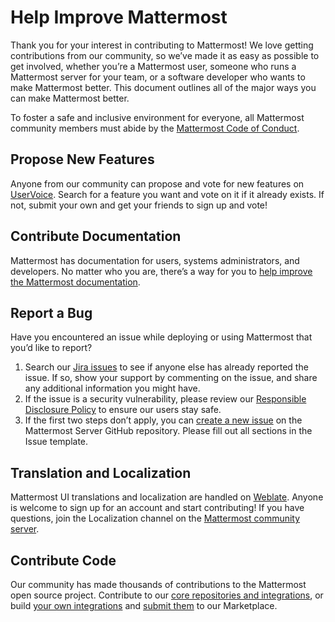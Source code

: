 # Help Improve Mattermost

Thank you for your interest in contributing to Mattermost! We love getting contributions from our community, so we’ve made it as easy as possible to get involved, whether you’re a Mattermost user, someone who runs a Mattermost server for your team, or a software developer who wants to make Mattermost better. This document outlines all of the major ways you can make Mattermost better.

To foster a safe and inclusive environment for everyone, all Mattermost community members must abide by the [Mattermost Code of Conduct](https://handbook.mattermost.com/contributors/mattercon/mattermost-code-of-conduct).

## Propose New Features

Anyone from our community can propose and vote for new features on [UserVoice](https://mattermost.uservoice.com/forums/306457-general). Search for a feature you want and vote on it if it already exists. If not, submit your own and get your friends to sign up and vote!

## Contribute Documentation

Mattermost has documentation for users, systems administrators, and developers. No matter who you are, there’s a way for you to [help improve the Mattermost documentation](https://handbook.mattermost.com/contributors/contributors/ways-to-contribute/documentation-contributions).

## Report a Bug

Have you encountered an issue while deploying or using Mattermost that you’d like to report?

1. Search our [Jira issues](https://mattermost.atlassian.net/issues/?jql=) to see if anyone else has already reported the issue. If so, show your support by commenting on the issue, and share any additional information you might have.
2. If the issue is a security vulnerability, please review our [Responsible Disclosure Policy](https://mattermost.com/security-vulnerability-report/) to ensure our users stay safe.
3. If the first two steps don’t apply, you can [create a new issue](https://github.com/mattermost/platform/issues/new) on the Mattermost Server GitHub repository. Please fill out all sections in the Issue template.

## Translation and Localization

Mattermost UI translations and localization are handled on [Weblate](https://translate.mattermost.com/projects/mattermost/). Anyone is welcome to sign up for an account and start contributing! If you have questions, join the Localization channel on the [Mattermost community server](https://docs.mattermost.com/guides/community-chat.html).

## Contribute Code

Our community has made thousands of contributions to the Mattermost open source project. Contribute to our [core repositories and integrations](https://developers.mattermost.com/contribute/getting-started/), or build [your own integrations](https://developers.mattermost.com/integrate/getting-started/) and [submit them](https://mattermost.com/marketplace/submit-an-integration/) to our Marketplace.
